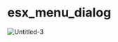 # esx_menu_dialog
![Untitled-3](https://user-images.githubusercontent.com/63021199/172905311-23cd56ab-d2ec-4ab3-92b9-44b82faa3e03.png)
